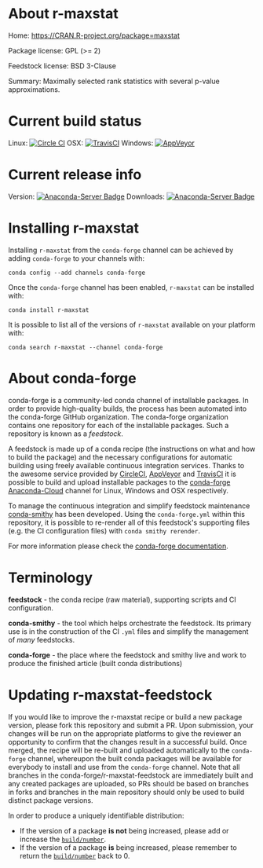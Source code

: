 About r-maxstat
===============

Home: https://CRAN.R-project.org/package=maxstat

Package license: GPL (>= 2)

Feedstock license: BSD 3-Clause

Summary: Maximally selected rank statistics with several p-value approximations.



Current build status
====================

Linux: [![Circle CI](https://circleci.com/gh/conda-forge/r-maxstat-feedstock.svg?style=shield)](https://circleci.com/gh/conda-forge/r-maxstat-feedstock)
OSX: [![TravisCI](https://travis-ci.org/conda-forge/r-maxstat-feedstock.svg?branch=master)](https://travis-ci.org/conda-forge/r-maxstat-feedstock)
Windows: [![AppVeyor](https://ci.appveyor.com/api/projects/status/github/conda-forge/r-maxstat-feedstock?svg=True)](https://ci.appveyor.com/project/conda-forge/r-maxstat-feedstock/branch/master)

Current release info
====================
Version: [![Anaconda-Server Badge](https://anaconda.org/conda-forge/r-maxstat/badges/version.svg)](https://anaconda.org/conda-forge/r-maxstat)
Downloads: [![Anaconda-Server Badge](https://anaconda.org/conda-forge/r-maxstat/badges/downloads.svg)](https://anaconda.org/conda-forge/r-maxstat)

Installing r-maxstat
====================

Installing `r-maxstat` from the `conda-forge` channel can be achieved by adding `conda-forge` to your channels with:

```
conda config --add channels conda-forge
```

Once the `conda-forge` channel has been enabled, `r-maxstat` can be installed with:

```
conda install r-maxstat
```

It is possible to list all of the versions of `r-maxstat` available on your platform with:

```
conda search r-maxstat --channel conda-forge
```


About conda-forge
=================

conda-forge is a community-led conda channel of installable packages.
In order to provide high-quality builds, the process has been automated into the
conda-forge GitHub organization. The conda-forge organization contains one repository
for each of the installable packages. Such a repository is known as a *feedstock*.

A feedstock is made up of a conda recipe (the instructions on what and how to build
the package) and the necessary configurations for automatic building using freely
available continuous integration services. Thanks to the awesome service provided by
[CircleCI](https://circleci.com/), [AppVeyor](http://www.appveyor.com/)
and [TravisCI](https://travis-ci.org/) it is possible to build and upload installable
packages to the [conda-forge](https://anaconda.org/conda-forge)
[Anaconda-Cloud](http://docs.anaconda.org/) channel for Linux, Windows and OSX respectively.

To manage the continuous integration and simplify feedstock maintenance
[conda-smithy](http://github.com/conda-forge/conda-smithy) has been developed.
Using the ``conda-forge.yml`` within this repository, it is possible to re-render all of
this feedstock's supporting files (e.g. the CI configuration files) with ``conda smithy rerender``.

For more information please check the [conda-forge documentation](https://conda-forge.org/docs/).

Terminology
===========

**feedstock** - the conda recipe (raw material), supporting scripts and CI configuration.

**conda-smithy** - the tool which helps orchestrate the feedstock.
                   Its primary use is in the construction of the CI ``.yml`` files
                   and simplify the management of *many* feedstocks.

**conda-forge** - the place where the feedstock and smithy live and work to
                  produce the finished article (built conda distributions)


Updating r-maxstat-feedstock
============================

If you would like to improve the r-maxstat recipe or build a new
package version, please fork this repository and submit a PR. Upon submission,
your changes will be run on the appropriate platforms to give the reviewer an
opportunity to confirm that the changes result in a successful build. Once
merged, the recipe will be re-built and uploaded automatically to the
`conda-forge` channel, whereupon the built conda packages will be available for
everybody to install and use from the `conda-forge` channel.
Note that all branches in the conda-forge/r-maxstat-feedstock are
immediately built and any created packages are uploaded, so PRs should be based
on branches in forks and branches in the main repository should only be used to
build distinct package versions.

In order to produce a uniquely identifiable distribution:
 * If the version of a package **is not** being increased, please add or increase
   the [``build/number``](http://conda.pydata.org/docs/building/meta-yaml.html#build-number-and-string).
 * If the version of a package **is** being increased, please remember to return
   the [``build/number``](http://conda.pydata.org/docs/building/meta-yaml.html#build-number-and-string)
   back to 0.